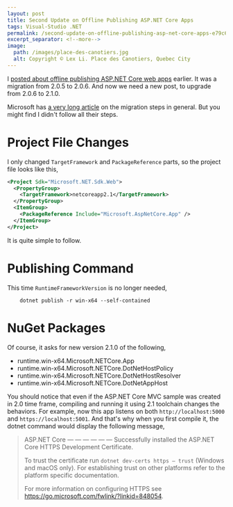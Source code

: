 ```yaml
---
layout: post
title: Second Update on Offline Publishing ASP.NET Core Apps
tags: Visual-Studio .NET
permalink: /second-update-on-offline-publishing-asp-net-core-apps-e79c682fd287
excerpt_separator: <!--more-->
image:
  path: /images/place-des-canotiers.jpg
  alt: Copyright © Lex Li. Place des Canotiers, Quebec City
---
```


I [posted about offline publishing ASP.NET Core web apps](/update-on-offline-publishing-asp-net-core-apps-e7894a84bd46) earlier. It was a migration from 2.0.5 to 2.0.6. And now we need a new post, to upgrade from 2.0.6 to 2.1.0.
<!--more-->

Microsoft has [a very long article](https://docs.microsoft.com/aspnet/core/migration/20_21?view=aspnetcore-2.1) on the migration steps in general. But you might find I didn't follow all their steps.

# Project File Changes

I only changed `TargetFramework` and `PackageReference` parts, so the project file looks like this,

``` xml
<Project Sdk="Microsoft.NET.Sdk.Web">
  <PropertyGroup>
    <TargetFramework>netcoreapp2.1</TargetFramework>
  </PropertyGroup>
  <ItemGroup>
    <PackageReference Include="Microsoft.AspNetCore.App" />
  </ItemGroup>
</Project>
```

It is quite simple to follow.

# Publishing Command

This time `RuntimeFrameworkVersion` is no longer needed,

``` batch
    dotnet publish -r win-x64 --self-contained
```

# NuGet Packages

Of course, it asks for new version 2.1.0 of the following,

* runtime.win-x64.Microsoft.NETCore.App
* runtime.win-x64.Microsoft.NETCore.DotNetHostPolicy
* runtime.win-x64.Microsoft.NETCore.DotNetHostResolver
* runtime.win-x64.Microsoft.NETCore.DotNetAppHost

You should notice that even if the ASP.NET Core MVC sample was created in 2.0 time frame, compiling and running it using 2.1 toolchain changes the behaviors. For example, now this app listens on both `http://localhost:5000` and `https://localhost:5001`. And that's why when you first compile it, the dotnet command would display the following message,

> ASP.NET Core
> — — — — — —
> Successfully installed the ASP.NET Core HTTPS Development Certificate.
>
> To trust the certificate run `dotnet dev-certs https — trust` (Windows and macOS only). For establishing trust on other platforms refer to the platform specific documentation.
>
> For more information on configuring HTTPS see https://go.microsoft.com/fwlink/?linkid=848054.
